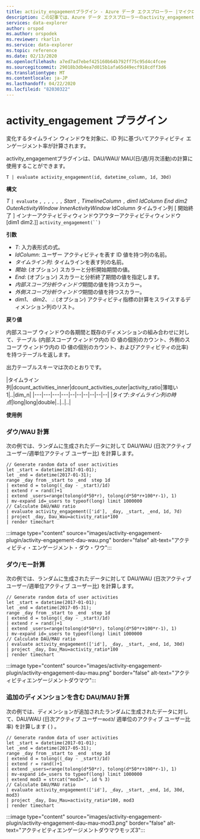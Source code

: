 ```yaml
---
title: activity_engagementプラグイン - Azure データ エクスプローラー |マイクロソフトドキュメント
description: この記事では、Azure データ エクスプローラーのactivity_engagement プラグインについて説明します。
services: data-explorer
author: orspod
ms.author: orspodek
ms.reviewer: rkarlin
ms.service: data-explorer
ms.topic: reference
ms.date: 02/13/2020
ms.openlocfilehash: a7ed7ad7ebef425160b64b792ff75c95d4c4fcee
ms.sourcegitcommit: 29018b3db4ea7d015b1afa65d49ecf918cdff3d6
ms.translationtype: MT
ms.contentlocale: ja-JP
ms.lasthandoff: 04/22/2020
ms.locfileid: "82030322"
---
```

# <a name="activity_engagement-plugin"></a>activity_engagement プラグイン

変化するタイムライン ウィンドウを対象に、ID 列に基づいてアクティビティ エンゲージメント率が計算されます。

activity_engagementプラグインは、DAU/WAU/ MAU(日/週/月次活動)の計算に使用することができます。

```kusto
T | evaluate activity_engagement(id, datetime_column, 1d, 30d)
```

**構文**

*T* `| evaluate` `,` `,` `,` `,` `,` `,` *Start* `,` *TimelineColumn* `,` *dim1* *IdColumn* *End* *dim2* *OuterActivityWindow* *InnerActivityWindow* IdColumn タイムライン列 [ 開始終了 ] インナーアクティビティウィンドウアウターアクティビティウィンドウ [dim1 dim2.]] `activity_engagement(``)`

**引数**

* *T*: 入力表形式の式。
* *IdColumn*: ユーザー アクティビティを表す ID 値を持つ列の名前。 
* *タイムライン列*: タイムラインを表す列の名前。
* *開始*: (オプション) スカラーと分析開始期間の値。
* *End*: (オプション) スカラーと分析終了期間の値を指定します。
* *内部スコープ分析ウィンドウ*期間の値を持つスカラー。
* *外側スコープ分析ウィンドウ*期間の値を持つスカラー。
* *dim1*、 *dim2*、 .: (オプション) アクティビティ指標の計算をスライスするディメンション列のリスト。

**戻り値**

内部スコープ ウィンドウの各期間と既存のディメンションの組み合わせに対して、テーブル (内部スコープ ウィンドウ内の ID 値の個別のカウント、外側のスコープ ウィンドウ内の ID 値の個別のカウント、およびアクティビティの比率) を持つテーブルを返します。

出力テーブルスキーマは次のとおりです。

|タイムライン列|dcount_activities_inner|dcount_activities_outer|activity_ratio|薄暗い1|..|dim_n|
|---|---|---|---|--|--|--|--|--|--|
|タイプ:*タイムライン列の時点*|long|long|double|..|..|..|


**使用例**

### <a name="dauwau-calculation"></a>ダウ/WAU 計算

次の例では、ランダムに生成されたデータに対して DAU/WAU (日次アクティブ ユーザー/週単位アクティブ ユーザー比) を計算します。

```kusto
// Generate random data of user activities
let _start = datetime(2017-01-01);
let _end = datetime(2017-01-31);
range _day from _start to _end  step 1d
| extend d = tolong((_day - _start)/1d)
| extend r = rand()+1
| extend _users=range(tolong(d*50*r), tolong(d*50*r+100*r-1), 1) 
| mv-expand id=_users to typeof(long) limit 1000000
// Calculate DAU/WAU ratio
| evaluate activity_engagement(['id'], _day, _start, _end, 1d, 7d)
| project _day, Dau_Wau=activity_ratio*100 
| render timechart 
```

:::image type="content" source="images/activity-engagement-plugin/activity-engagement-dau-wau.png" border="false" alt-text="アクティビティ・エンゲージメント・ダウ・ワウ":::

### <a name="daumau-calculation"></a>ダウ/モー計算

次の例では、ランダムに生成されたデータに対して DAU/WAU (日次アクティブ ユーザー/週単位アクティブ ユーザー比) を計算します。

```kusto
// Generate random data of user activities
let _start = datetime(2017-01-01);
let _end = datetime(2017-05-31);
range _day from _start to _end  step 1d
| extend d = tolong((_day - _start)/1d)
| extend r = rand()+1
| extend _users=range(tolong(d*50*r), tolong(d*50*r+100*r-1), 1) 
| mv-expand id=_users to typeof(long) limit 1000000
// Calculate DAU/MAU ratio
| evaluate activity_engagement(['id'], _day, _start, _end, 1d, 30d)
| project _day, Dau_Mau=activity_ratio*100 
| render timechart 
```

:::image type="content" source="images/activity-engagement-plugin/activity-engagement-dau-mau.png" border="false" alt-text="アクティビティエンゲージメントダウマウ":::

### <a name="daumau-calculation-with-additional-dimensions"></a>追加のディメンションを含む DAU/MAU 計算

次の例では、ディメンションが追加されたランダムに生成されたデータに対して、DAU/WAU (日次アクティブ ユーザー`mod3`/ 週単位のアクティブ ユーザー比率) を計算します ( ) 。

```kusto
// Generate random data of user activities
let _start = datetime(2017-01-01);
let _end = datetime(2017-05-31);
range _day from _start to _end  step 1d
| extend d = tolong((_day - _start)/1d)
| extend r = rand()+1
| extend _users=range(tolong(d*50*r), tolong(d*50*r+100*r-1), 1) 
| mv-expand id=_users to typeof(long) limit 1000000
| extend mod3 = strcat("mod3=", id % 3)
// Calculate DAU/MAU ratio
| evaluate activity_engagement(['id'], _day, _start, _end, 1d, 30d, mod3)
| project _day, Dau_Mau=activity_ratio*100, mod3 
| render timechart 
```

:::image type="content" source="images/activity-engagement-plugin/activity-engagement-dau-mau-mod3.png" border="false" alt-text="アクティビティエンゲージメントダウマウモッズ3":::

